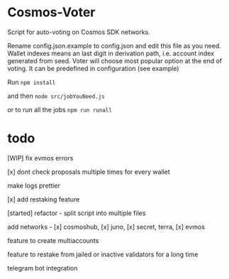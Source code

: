 # Cosmos-Voter
Script for auto-voting on Cosmos SDK networks.

Rename config.json.example to config.json and edit this file as you need. 
Wallet indexes means an last digit in derivation path, i.e. account index generated from seed.
Voter will choose most popular option at the end of voting. It can be predefined in configuration (see example)

Run ``` npm install ``` 

and then ``` node src/jobYouNeed.js ```

or to run all the jobs ``` npm run runall  ```

# todo

[WIP] fix evmos errors

[x] dont check proposals multiple times for every wallet

make logs prettier

[x] add restaking feature

[started] refactor - split script into multiple files

add networks - [x] cosmoshub, [x] juno, [x] secret, terra, [x] evmos

feature to create multiaccounts

feature to restake from jailed or inactive validators for a long time

telegram bot integration
